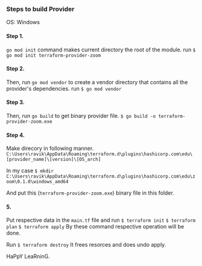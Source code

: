 ### Steps to build Provider

OS: Windows

#### Step 1.
```go mod init``` command makes current directory the root of the module.
run 
```$ go mod init terraform-provider-zoom```

#### Step 2.
Then, run ```go mod vendor``` to create a vendor directory that contains all the provider's dependencies.
run
```$ go mod vendor```

#### Step 3.
Then, run ```go build``` to get binary provider file.
```$ go build -o terraform-provider-zoom.exe```

#### Step 4.
Make direcory in following manner.
```C:\Users\ravik\AppData\Roaming\terraform.d\plugins\hashicorp.com\edu\[provider_name]\[version]\[OS_arch]```

In my case
```$ mkdir C:\Users\ravik\AppData\Roaming\terraform.d\plugins\hashicorp.com\edu\zoom\0.1.0\windows_amd64```

And put this (```terraform-provider-zoom.exe```) binary file in this folder.

#### 5.
Put respective data in the ```main.tf``` file and 
run 
```$ terraform init```
```$ terraform plan```
```$ terraform apply```
By these command respective operation will be done. 

Run
```$ terraform destroy```
It frees resorces and does undo apply. 

HaPpY LeaRninG.
